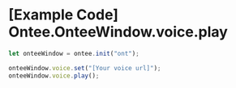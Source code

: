 # [Example Code] Ontee.OnteeWindow.voice.play

```ts
let onteeWindow = ontee.init("ont");

onteeWindow.voice.set("[Your voice url]");
onteeWindow.voice.play();
```
